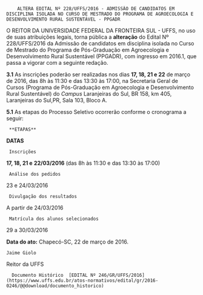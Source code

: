         ALTERA EDITAL Nº 228/UFFS/2016 - ADMISSÃO DE CANDIDATOS EM DISCIPLINA ISOLADA NO CURSO DE MESTRADO DO PROGRAMA DE AGROECOLOGIA E DESENVOLVIMENTO RURAL SUSTENTÁVEL - PPGADR  

O REITOR DA UNIVERSIDADE FEDERAL DA FRONTEIRA SUL - UFFS, no uso de suas atribuições legais, torna pública a **alteração** do Edital Nº 228/UFFS/2016 da Admissão de candidatos em disciplina isolada no Curso de Mestrado do Programa de Pós-Graduação em Agroecologia e Desenvolvimento Rural Sustentável (PPGADR), com ingresso em 2016.1, que passa a vigorar com a seguinte redação.

 **3.1** As inscrições poderão ser realizadas nos dias **17, 18, 21 e 22** de março de 2016, das 8h às 11:30 e das 13:30 às 17:00, na Secretaria Geral de Cursos (Programa de Pós-Graduação em Agroecologia e Desenvolvimento Rural Sustentável) do *Campus* Laranjeiras do Sul, BR 158, km 405, Laranjeiras do Sul,PR, Sala 103, Bloco A.

 **5.1** As etapas do Processo Seletivo ocorrerão conforme o cronograma a seguir:

     **ETAPAS**

   **DATAS**

     Inscrições

   **17, 18, 21 e** **22/03/2016** (das 8h às 11:30 e das 13:30 às 17:00)

     Análise dos pedidos

   23 e 24/03/2016

     Divulgação dos resultados

   A partir de 24/03/2016

     Matrícula dos alunos selecionados

   29 a 30/03/2016

      

   **Data do ato:** Chapecó-SC, 22 de março de 2016.   
 

    Jaime Giolo   
 Reitor da UFFS 

      Documento Histórico  [EDITAL Nº 246/GR/UFFS/2016](https://www.uffs.edu.br/atos-normativos/edital/gr/2016-0246/@@download/documento_historico)     
      